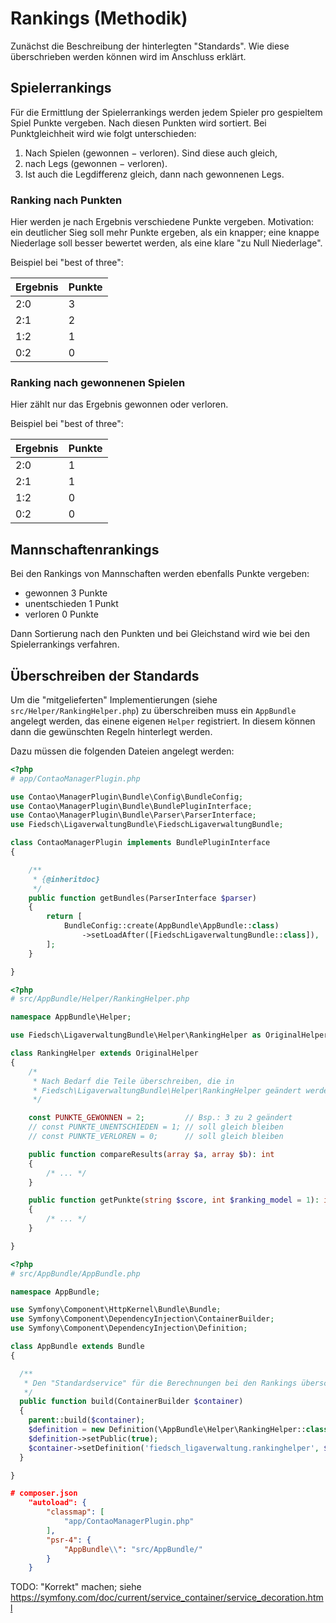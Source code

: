 # Rankings (Methodik)

Zunächst die Beschreibung der hinterlegten "Standards". Wie diese überschrieben werden
können wird im Anschluss erklärt.

## Spielerrankings

Für die Ermittlung der Spielerrankings werden jedem Spieler pro gespieltem 
Spiel Punkte vergeben. Nach diesen Punkten wird sortiert. Bei Punktgleichheit
wird wie folgt unterschieden:

1. Nach Spielen (gewonnen − verloren). Sind diese auch gleich,
2. nach Legs (gewonnen − verloren).
3. Ist auch die Legdifferenz gleich, dann nach gewonnenen Legs.


### Ranking nach Punkten 

Hier werden je nach Ergebnis verschiedene Punkte vergeben. Motivation: 
ein deutlicher Sieg soll mehr Punkte ergeben, als ein knapper; eine
knappe Niederlage soll besser bewertet werden, als eine klare "zu Null Niederlage".

Beispiel bei "best of three":

Ergebnis | Punkte
--- | ---
2:0 | 3
2:1 | 2
1:2 | 1
0:2 | 0

  
### Ranking nach gewonnenen Spielen

Hier zählt nur das Ergebnis gewonnen oder verloren.

Beispiel bei "best of three":

Ergebnis | Punkte
--- | ---
2:0 | 1
2:1 | 1
1:2 | 0
0:2 | 0 


## Mannschaftenrankings
 
Bei den Rankings von Mannschaften werden ebenfalls Punkte vergeben:

* gewonnen 3 Punkte
* unentschieden 1 Punkt
* verloren 0 Punkte

Dann Sortierung nach den Punkten und bei Gleichstand wird wie bei den Spielerrankings
verfahren.


## Überschreiben der Standards

Um die "mitgelieferten" Implementierungen (siehe `src/Helper/RankingHelper.php`) zu überschreiben
muss ein `AppBundle` angelegt werden, das einene eigenen `Helper` registriert. In diesem können
dann die gewünschten Regeln hinterlegt werden.

Dazu müssen die folgenden Dateien angelegt werden:

```php
<?php
# app/ContaoManagerPlugin.php

use Contao\ManagerPlugin\Bundle\Config\BundleConfig;
use Contao\ManagerPlugin\Bundle\BundlePluginInterface;
use Contao\ManagerPlugin\Bundle\Parser\ParserInterface;
use Fiedsch\LigaverwaltungBundle\FiedschLigaverwaltungBundle;

class ContaoManagerPlugin implements BundlePluginInterface
{

    /**
     * {@inheritdoc}
     */
    public function getBundles(ParserInterface $parser)
    {
        return [
            BundleConfig::create(AppBundle\AppBundle::class)
                ->setLoadAfter([FiedschLigaverwaltungBundle::class]),
        ];
    }

}
``` 

```php
<?php
# src/AppBundle/Helper/RankingHelper.php

namespace AppBundle\Helper;

use Fiedsch\LigaverwaltungBundle\Helper\RankingHelper as OriginalHelper;

class RankingHelper extends OriginalHelper
{
    /*
     * Nach Bedarf die Teile überschreiben, die in
     * Fiedsch\LigaverwaltungBundle\Helper\RankingHelper geändert werden sollen.
     */

    const PUNKTE_GEWONNEN = 2;         // Bsp.: 3 zu 2 geändert
    // const PUNKTE_UNENTSCHIEDEN = 1; // soll gleich bleiben
    // const PUNKTE_VERLOREN = 0;      // soll gleich bleiben

    public function compareResults(array $a, array $b): int
    {
        /* ... */
    }

    public function getPunkte(string $score, int $ranking_model = 1): int
    {
        /* ... */
    }

}
```



```php
<?php
# src/AppBundle/AppBundle.php

namespace AppBundle;

use Symfony\Component\HttpKernel\Bundle\Bundle;
use Symfony\Component\DependencyInjection\ContainerBuilder;
use Symfony\Component\DependencyInjection\Definition;

class AppBundle extends Bundle
{

  /**
   * Den "Standardservice" für die Berechnungen bei den Rankings überschreiben
   */
  public function build(ContainerBuilder $container)
  {
    parent::build($container);
    $definition = new Definition(\AppBundle\Helper\RankingHelper::class);
    $definition->setPublic(true);
    $container->setDefinition('fiedsch_ligaverwaltung.rankinghelper', $definition);
  }

}
```

```json
# composer.json
    "autoload": {
        "classmap": [
	        "app/ContaoManagerPlugin.php"
	    ],
	    "psr-4": {
	        "AppBundle\\": "src/AppBundle/"
	    }
    } 
```


TODO: "Korrekt" machen; siehe https://symfony.com/doc/current/service_container/service_decoration.html